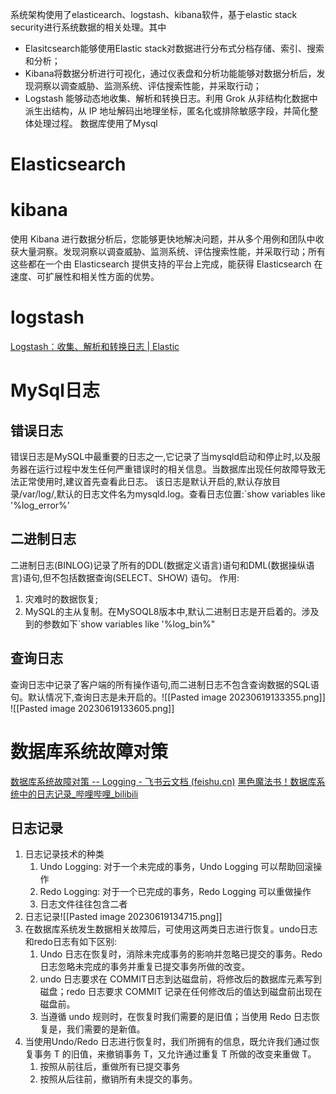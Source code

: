 系统架构使用了elasticearch、logstash、kibana软件，基于elastic stack security进行系统数据的相关处理。其中
- Elasitcsearch能够使用Elastic stack对数据进行分布式分档存储、索引、搜索和分析；
- Kibana将数据分析进行可视化，通过仪表盘和分析功能能够对数据分析后，发现洞察以调查威胁、监测系统、评估搜索性能，并采取行动；
- Logstash 能够动态地收集、解析和转换日志。利用 Grok 从非结构化数据中派生出结构，从 IP 地址解码出地理坐标，匿名化或排除敏感字段，并简化整体处理过程。
数据库使用了Mysql
# Elasticsearch
# kibana

使用 Kibana 进行数据分析后，您能够更快地解决问题，并从多个用例和团队中收获大量洞察。发现洞察以调查威胁、监测系统、评估搜索性能，并采取行动；所有这些都在一个由 Elasticsearch 提供支持的平台上完成，能获得 Elasticsearch 在速度、可扩展性和相关性方面的优势。
# logstash
[Logstash：收集、解析和转换日志 | Elastic](https://www.elastic.co/cn/logstash/)
# MySql日志
## 错误日志
错误日志是MySQL中最重要的日志之一,它记录了当mysqld启动和停止时,以及服务器在运行过程中发生任何严重错误时的相关信息。当数据库出现任何故障导致无法正常使用时,建议首先查看此日志。
该日志是默认开启的,默认存放目录/var/log/,默认的日志文件名为mysqld.log。查看日志位置:`show variables like '%log_error%'
## 二进制日志
二进制日志(BINLOG)记录了所有的DDL(数据定义语言)语句和DML(数据操纵语言)语句,但不包括数据查询(SELECT、SHOW)
语句。
作用:
1. 灾难时的数据恢复;
2. MySQL的主从复制。在MySOQL8版本中,默认二进制日志是开启着的。涉及到的参数如下`show variables like '%log_bin%"
## 查询日志
查询日志中记录了客户端的所有操作语句,而二进制日志不包含查询数据的SQL语句。默认情况下,查询日志是未开启的。![[Pasted image 20230619133355.png]]
![[Pasted image 20230619133605.png]]
# 数据库系统故障对策
[‌‍​⁣⁣⁤⁤⁡‌‬​﻿⁣​‌‌⁤⁢﻿​⁡​⁢⁢​⁢‬‌‍﻿‌⁤⁤‌​⁤​​​﻿⁤﻿​‬⁣⁤‌‌‌‌数据库系统故障对策 -- Logging - 飞书云文档 (feishu.cn)](https://hardcore.feishu.cn/docx/doxcn9zQ7yyNC3e1jB5SAGg4yYd)
[黑色魔法书！数据库系统中的日志记录_哔哩哔哩_bilibili](https://www.bilibili.com/video/BV17Y4y1s7jP/?spm_id_from=333.337.search-card.all.click&vd_source=5936425897ad7c34ad3a5f151fadcf82)
## 日志记录
1. 日志记录技术的种类
    1. Undo Logging: 对于一个未完成的事务，Undo Logging 可以帮助回滚操作
    2. Redo Logging: 对于一个已完成的事务，Redo Logging 可以重做操作
    3. 日志文件往往包含二者
2. 日志记录![[Pasted image 20230619134715.png]]
3. 在数据库系统发生数据相关故障后，可使用这两类日志进行恢复。undo日志和redo日志有如下区别:
	1. Undo 日志在恢复时，消除未完成事务的影响并忽略已提交的事务。Redo 日志忽略未完成的事务并重复已提交事务所做的改变。
	2. undo 日志要求在 COMMIT日志到达磁盘前，将修改后的数据库元素写到磁盘；redo 日志要求 COMMIT 记录在任何修改后的值达到磁盘前出现在磁盘前。
	3. 当遵循 undo 规则时，在恢复时我们需要的是旧值；当使用 Redo 日志恢复是，我们需要的是新值。
4. 当使用Undo/Redo 日志进行恢复时，我们所拥有的信息，既允许我们通过恢复事务 T 的旧值，来撤销事务 T，又允许通过重复 T 所做的改变来重做 T。
	1. 按照从前往后，重做所有已提交事务
	2. 按照从后往前，撤销所有未提交的事务。